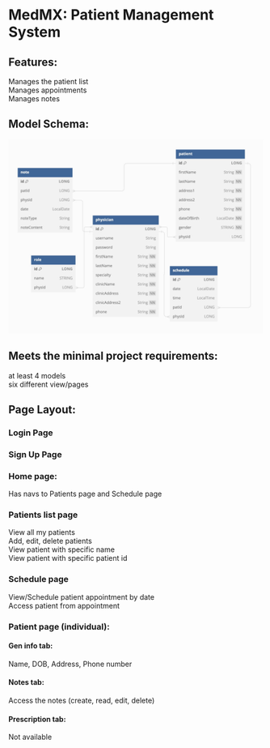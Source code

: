 # MedMX: Patient Management System

## Features:
Manages the patient list  
Manages appointments  
Manages notes

## Model Schema:  
<img src="../medmx-schema.jpg" alt="schema">  

## Meets the minimal project requirements: 
at least 4 models      
six different view/pages  

## Page Layout:  
### Login Page
### Sign Up Page
### Home page: 
Has navs to Patients page and Schedule page

### Patients list page  
View all my patients  
Add, edit, delete patients  
View patient with specific name  
View patient with specific patient id

### Schedule page  
View/Schedule patient appointment by date  
Access patient from appointment  


### Patient page (individual): 
#### Gen info tab: 
Name, DOB, Address, Phone number

#### Notes tab:  
Access the notes (create, read, edit, delete)

#### Prescription tab: 
Not available  





